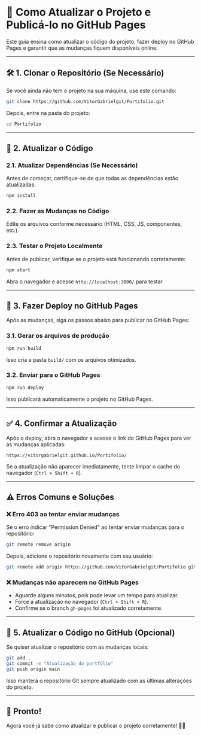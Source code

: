 # 📌 Como Atualizar o Projeto e Publicá-lo no GitHub Pages

Este guia ensina como atualizar o código do projeto, fazer deploy no GitHub Pages e garantir que as mudanças fiquem disponíveis online.

---

## 🛠 **1. Clonar o Repositório (Se Necessário)**
Se você ainda não tem o projeto na sua máquina, use este comando:
```sh
git clone https://github.com/VitorGabrielgit/Portifolio.git
```
Depois, entre na pasta do projeto:
```sh
cd Portifolio
```

---

## 🔄 **2. Atualizar o Código**

### 2.1. Atualizar Dependências (Se Necessário)
Antes de começar, certifique-se de que todas as dependências estão atualizadas:
```sh
npm install
```

### 2.2. Fazer as Mudanças no Código
Edite os arquivos conforme necessário (HTML, CSS, JS, componentes, etc.).

### 2.3. Testar o Projeto Localmente
Antes de publicar, verifique se o projeto está funcionando corretamente:
```sh
npm start
```
Abra o navegador e acesse `http://localhost:3000/` para testar.

---

## 🚀 **3. Fazer Deploy no GitHub Pages**
Após as mudanças, siga os passos abaixo para publicar no GitHub Pages:

### 3.1. Gerar os arquivos de produção
```sh
npm run build
```
Isso cria a pasta `build/` com os arquivos otimizados.

### 3.2. Enviar para o GitHub Pages
```sh
npm run deploy
```
Isso publicará automaticamente o projeto no GitHub Pages.

---

## ✅ **4. Confirmar a Atualização**
Após o deploy, abra o navegador e acesse o link do GitHub Pages para ver as mudanças aplicadas:
```
https://vitorgabrielgit.github.io/Portifolio/
```
Se a atualização não aparecer imediatamente, tente limpar o cache do navegador (`Ctrl + Shift + R`).

---

## ⚠ **Erros Comuns e Soluções**

### ❌ **Erro 403 ao tentar enviar mudanças**
Se o erro indicar "Permission Denied" ao tentar enviar mudanças para o repositório:
```sh
git remote remove origin
```
Depois, adicione o repositório novamente com seu usuário:
```sh
git remote add origin https://github.com/VitorGabrielgit/Portifolio.git
```

### ❌ **Mudanças não aparecem no GitHub Pages**
- Aguarde alguns minutos, pois pode levar um tempo para atualizar.
- Force a atualização no navegador (`Ctrl + Shift + R`).
- Confirme se o branch `gh-pages` foi atualizado corretamente.

---

## 🔄 **5. Atualizar o Código no GitHub (Opcional)**
Se quiser atualizar o repositório com as mudanças locais:
```sh
git add .
git commit -m "Atualização do portfólio"
git push origin main
```

Isso manterá o repositório Git sempre atualizado com as últimas alterações do projeto.

---

## 📌 **Pronto!**
Agora você já sabe como atualizar e publicar o projeto corretamente! 🚀🎉
